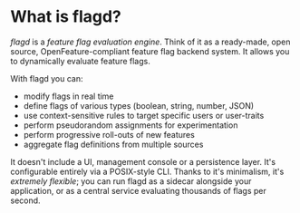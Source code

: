 # What is flagd?

_flagd_ is a _feature flag evaluation engine_.
Think of it as a ready-made, open source, OpenFeature-compliant feature flag backend system.
It allows you to dynamically evaluate feature flags.

With flagd you can:

* modify flags in real time
* define flags of various types (boolean, string, number, JSON)
* use context-sensitive rules to target specific users or user-traits
* perform pseudorandom assignments for experimentation
* perform progressive roll-outs of new features
* aggregate flag definitions from multiple sources 

It doesn't include a UI, management console or a persistence layer.
It's configurable entirely via a POSIX-style CLI.
Thanks to it's minimalism, it's _extremely flexible_; you can run flagd as a sidecar alongside your application, or as a central service evaluating thousands of flags per second.
